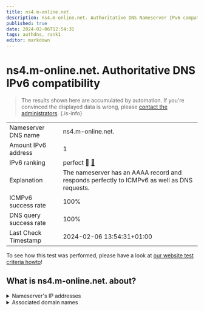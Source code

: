 ```yaml
---
title: ns4.m-online.net.
description: ns4.m-online.net. Authoritative DNS Nameserver IPv6 compatibility
published: true
date: 2024-02-06T12:54:31
tags: authdns, rank1
editor: markdown
---
```


# ns4.m-online.net. Authoritative DNS IPv6 compatibility

> The results shown here are accumulated by automation. If you're convinced the displayed data is wrong, please [contact the administrators](/howto/chat). 
{.is-info}




|   |   |
| - | - |
| Nameserver DNS name | ns4.m-online.net.
| Amount IPv6 address | 1
| IPv6 ranking | perfect :1st_place_medal: [🔗](/howto/ranking) |
| Explanation | The nameserver has an AAAA record and responds perfectly to ICMPv6 as well as DNS requests. |
| ICMPv6 success rate | 100%|
| DNS query success rate | 100% |
| Last Check Timestamp | 2024-02-06 13:54:31+01:00 |

To see how this test was performed, please have a look at [our website test criteria howto](/howto/testcriteria/authdns)!


## What is ns4.m-online.net. about?




<details>
<summary>Nameserver's IP addresses</summary>

2001:a60:0:20::53

</details>



<details>
<summary>Associated domain names</summary>

bmw.de

www.bayern.de

www.bmwgroup.com

www.m-net.de

</details>
